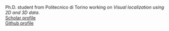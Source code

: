 Ph.D. student from Politecnico di Torino working on _Visual localization using 2D and 3D data_.\
[Scholar profile](https://scholar.google.com/citations?user=ed3ULugAAAAJ&hl=it)\
[Github profile](https://github.com/Chris1nexus)